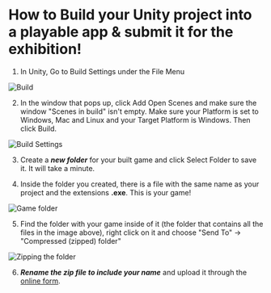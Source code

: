# How to Build your Unity project into a playable app & submit it for the exhibition!

1. In Unity, Go to Build Settings under the File Menu

![Build](http://users.design.ucla.edu/~hsoderstrom/si22/build1.png)


2. In the window that pops up, click Add Open Scenes and make sure the window "Scenes in build" isn't empty. Make sure your Platform is set to Windows, Mac and Linux and your Target Platform is Windows. 
Then click Build.

![Build Settings](http://users.design.ucla.edu/~hsoderstrom/si22/build2.PNG)


3. Create a ***new folder*** for your built game and click Select Folder to save it. It will take a minute.


4. Inside the folder you created, there is a file with the same name as your project and the extensions **.exe**. This is your game!

![Game folder](http://users.design.ucla.edu/~hsoderstrom/si22/build3.PNG)


5. Find the folder with your game inside of it (the folder that contains all the files in the image above), right click on it and choose "Send To" -> "Compressed (zipped) folder"

![Zipping the folder](http://users.design.ucla.edu/~hsoderstrom/si22/build4.png)


6. ***Rename the zip file to include your name*** and upload it through the [online form](https://docs.google.com/forms/d/1J6dHznd0uF_UUVqVkkTuV9VpsI0GxDb3ddIsBhe9k2c/).

